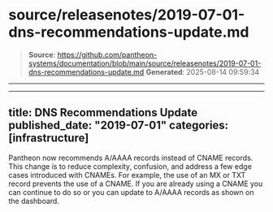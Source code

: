# source/releasenotes/2019-07-01-dns-recommendations-update.md

> **Source**: https://github.com/pantheon-systems/documentation/blob/main/source/releasenotes/2019-07-01-dns-recommendations-update.md
> **Generated**: 2025-08-14 09:59:34

---

---
title: DNS Recommendations Update
published_date: "2019-07-01"
categories: [infrastructure]
---
Pantheon now recommends A/AAAA records instead of CNAME records. This change is to reduce complexity, confusion, and address a few edge cases introduced with CNAMEs. For example, the use of an MX or TXT record prevents the use of a CNAME. If you are already using a CNAME you can continue to do so or you can update to A/AAAA records as shown on the dashboard.
